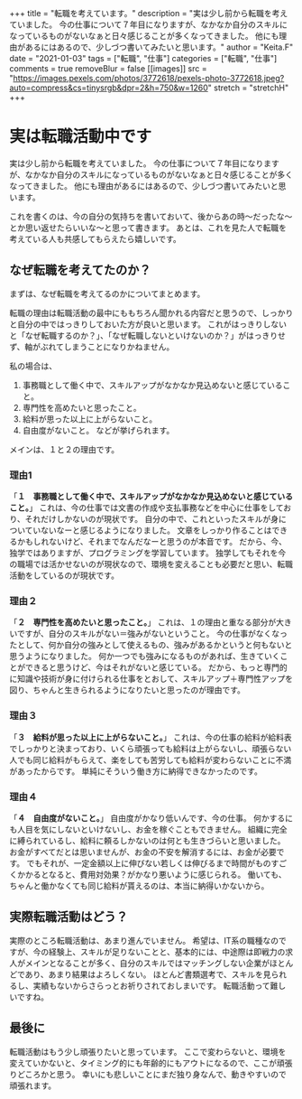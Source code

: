 +++
title = "転職を考えています。"
description = "実は少し前から転職を考えていました。 今の仕事について７年目になりますが、なかなか自分のスキルになっているものがないなぁと日々感じることが多くなってきました。 他にも理由があるにはあるので、少しづつ書いてみたいと思います。"
author = "Keita.F"
date = "2021-01-03"
tags = ["転職", "仕事"]
categories = ["転職", "仕事"]
comments = true
removeBlur = false
[[images]]
  src = "https://images.pexels.com/photos/3772618/pexels-photo-3772618.jpeg?auto=compress&cs=tinysrgb&dpr=2&h=750&w=1260"
  stretch = "stretchH"
+++

# 実は転職活動中です

実は少し前から転職を考えていました。
今の仕事について７年目になりますが、なかなか自分のスキルになっているものがないなぁと日々感じることが多くなってきました。
他にも理由があるにはあるので、少しづつ書いてみたいと思います。

これを書くのは、今の自分の気持ちを書いておいて、後からあの時〜だったな〜とか思い返せたらいいな〜と思って書きます。
あとは、これを見た人で転職を考えている人も共感してもらえたら嬉しいです。

## なぜ転職を考えてたのか？

まずは、なぜ転職を考えてるのかについてまとめます。

転職の理由は転職活動の最中にももちろん聞かれる内容だと思うので、しっかりと自分の中ではっきりしておいた方が良いと思います。
これがはっきりしないと「なぜ転職するのか？」、「なぜ転職しないといけないのか？」がはっきりせず、軸がぶれてしまうことになりかねません。

私の場合は、
1. 事務職として働く中で、スキルアップがなかなか見込めないと感じていること。
2. 専門性を高めたいと思ったこと。
3. 給料が思った以上に上がらないこと。
4. 自由度がないこと。
などが挙げられます。

メインは、１と２の理由です。

### 理由1

「__１　事務職として働く中で、スキルアップがなかなか見込めないと感じていること。__」
これは、今の仕事では文書の作成や支払事務などを中心に仕事をしており、それだけしかないのが現状です。
自分の中で、これといったスキルが身についていないなーと感じるようになりました。
文章をしっかり作ることはできるかもしれないけど、それまでなんだなーと思うのが本音です。
だから、今、独学ではありますが、プログラミングを学習しています。
独学してもそれを今の職場では活かせないのが現状なので、環境を変えることも必要だと思い、転職活動をしているのが現状です。

### 理由２

「__２　専門性を高めたいと思ったこと。__」
これは、１の理由と重なる部分が大きいですが、自分のスキルがない＝強みがないということ。
今の仕事がなくなったとして、何か自分の強みとして使えるもの、強みがあるかというと何もないと思うようになりました。
何か一つでも強みになるものがあれば、生きていくことができると思うけど、今はそれがないと感じている。
だから、もっと専門的に知識や技術が身に付けられる仕事をとおして、スキルアップ＋専門性アップを図り、ちゃんと生きられるようになりたいと思ったのが理由です。

### 理由３

「__３　給料が思った以上に上がらないこと。__」
これは、今の仕事の給料が給料表でしっかりと決まっており、いくら頑張っても給料は上がらないし、頑張らない人でも同じ給料がもらえて、楽をしても苦労しても給料が変わらないことに不満があったからです。
単純にそういう働き方に納得できなかったのです。

### 理由４

「__４　自由度がないこと。__」
自由度がかなり低いんです、今の仕事。
何かするにも人目を気にしないといけないし、お金を稼ぐこともできません。
組織に完全に縛られているし、給料に頼るしかないのは何とも生きづらいと思いました。
お金がすべてだとは思いませんが、お金の不安を解消するには、お金が必要です。
でもそれが、一定金額以上に伸びない若しくは伸びるまで時間がものすごくかかるとなると、費用対効果？がかなり悪いように感じられる。
働いても、ちゃんと働かなくても同じ給料が貰えるのは、本当に納得いかないから。

## 実際転職活動はどう？

実際のところ転職活動は、あまり進んでいません。
希望は、IT系の職種なのですが、今の経験上、スキルが足りないことと、基本的には、中途際は即戦力の求人がメインとなることが多く、自分のスキルではマッチングしない企業がほとんどであり、あまり結果はよろしくない。
ほとんど書類選考で、スキルを見られるし、実績もないからさらっとお祈りされておしまいです。
転職活動って難しいですね。

## 最後に
転職活動はもう少し頑張りたいと思っています。
ここで変わらないと、環境を変えていかないと、タイミング的にも年齢的にもアウトになるので、ここが頑張りどころかと思う。
幸いにも悲しいことにまだ独り身なんで、動きやすいので頑張れます。